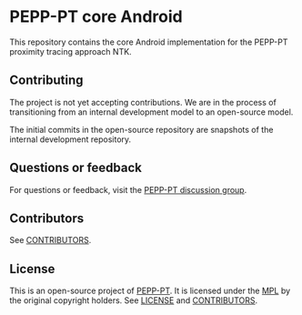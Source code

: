 # PEPP-PT core Android

This repository contains the core Android implementation for the PEPP-PT
proximity tracing approach NTK.

## Contributing

The project is not yet accepting contributions.  We are in the process of
transitioning from an internal development model to an open-source model.

The initial commits in the open-source repository are snapshots of the internal
development repository.

## Questions or feedback

For questions or feedback, visit the
[PEPP-PT discussion group](https://groups.google.com/forum/#!forum/pepp-pt-discussion).

## Contributors

See [CONTRIBUTORS](./CONTRIBUTORS.txt).

## License

This is an open-source project of [PEPP-PT](https://www.pepp-pt.org/).  It is
licensed under the [MPL](./LICENSE.txt) by the original copyright holders.  See
[LICENSE](./LICENSE.txt) and [CONTRIBUTORS](./CONTRIBUTORS.txt).
